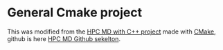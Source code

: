 # General Cmake project 

This was modified from the [HPC MD
with C++
project](https://imtek-simulation.github.io/MolecularDynamics/_project/general_remarks.html) made 
with 
 [CMake](https://cmake.org/), github is here [HPC MD Github sekelton](https://github.com/IMTEK-Simulation/cmake-skeleton).
